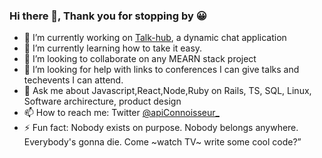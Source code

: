 ### Hi there 👋, Thank you for stopping by 😀


- 🔭 I’m currently working on [Talk-hub](https://github.com/JohnKamaujk/talk-hub), a dynamic chat application
- 🌱 I’m currently learning how to take it easy.
- 👯 I’m looking to collaborate on any MEARN stack project
- 🤔 I’m looking for help with links to conferences I can give talks and techevents I can attend.
- 💬 Ask me about Javascript,React,Node,Ruby on Rails, TS, SQL, Linux, Software archirecture, product design
- 📫 How to reach me: Twitter [@apiConnoisseur_](https://twitter.com/apiConnoisseur)
- ⚡ Fun fact: Nobody exists on purpose. Nobody belongs anywhere. Everybody's gonna die. Come ~watch TV~ write some cool code?”

